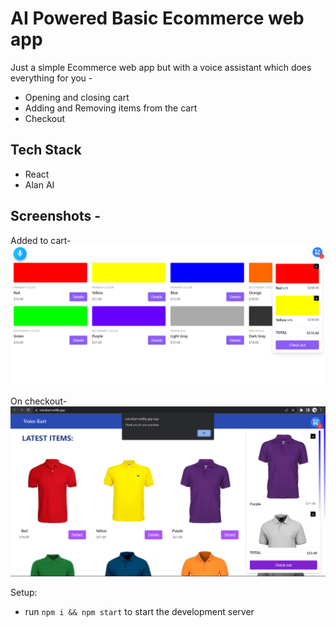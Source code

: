 # AI Powered Basic Ecommerce web app
Just a simple Ecommerce web app but with a voice assistant which does everything for you - 
- Opening and closing cart
- Adding and Removing items from the cart
- Checkout

## Tech Stack
- React
- Alan AI

## Screenshots -

Added to cart-
![Cart](https://github.com/yash797/Voice-Kart/blob/main/screenshots/cart.png)

On checkout-
![Checkout](https://github.com/yash797/Voice-Kart/blob/main/screenshots/purchase.png)



Setup:
- run ```npm i && npm start``` to start the development server
